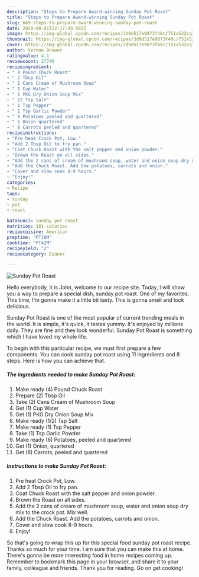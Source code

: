 ```yaml
---
description: "Steps to Prepare Award-winning Sunday Pot Roast"
title: "Steps to Prepare Award-winning Sunday Pot Roast"
slug: 669-steps-to-prepare-award-winning-sunday-pot-roast
date: 2020-08-01T22:17:39.502Z
image: https://img-global.cpcdn.com/recipes/3d9d517e9873f48c/751x532cq70/sunday-pot-roast-recipe-main-photo.jpg
thumbnail: https://img-global.cpcdn.com/recipes/3d9d517e9873f48c/751x532cq70/sunday-pot-roast-recipe-main-photo.jpg
cover: https://img-global.cpcdn.com/recipes/3d9d517e9873f48c/751x532cq70/sunday-pot-roast-recipe-main-photo.jpg
author: Vernon Brewer
ratingvalue: 4.1
reviewcount: 27740
recipeingredient:
- " 4 Pound Chuck Roast"
- " 2 Tbsp Oil"
- " 2 Cans Cream of Mushroom Soup"
- " 1 Cup Water"
- " 1 PKG Dry Onion Soup Mix"
- " 12 Tsp Salt"
- " 1 Tsp Pepper"
- " 1 Tsp Garlic Powder"
- " 6 Potatoes peeled and quartered"
- " 1 Onion quartered"
- " 8 Carrots peeled and quartered"
recipeinstructions:
- "Pre heat Crock Pot, Low."
- "Add 2 Tbsp Oil to fry pan."
- "Coat Chuck Roast with the salt pepper and onion powder."
- "Brown the Roast on all sides."
- "Add the 2 cans of cream of mushroom soup, water and onion soup dry mix to the crock pot. Mix well."
- "Add the Chuck Roast. Add the potatoes, carrots and onion."
- "Cover and slow cook 8-9 hours."
- "Enjoy!"
categories:
- Recipe
tags:
- sunday
- pot
- roast

katakunci: sunday pot roast 
nutrition: 181 calories
recipecuisine: American
preptime: "PT18M"
cooktime: "PT42M"
recipeyield: "2"
recipecategory: Dinner

---
```



![Sunday Pot Roast](https://img-global.cpcdn.com/recipes/3d9d517e9873f48c/751x532cq70/sunday-pot-roast-recipe-main-photo.jpg)

Hello everybody, it is John, welcome to our recipe site. Today, I will show you a way to prepare a special dish, sunday pot roast. One of my favorites. This time, I'm gonna make it a little bit tasty. This is gonna smell and look delicious.

Sunday Pot Roast is one of the most popular of current trending meals in the world. It is simple, it's quick, it tastes yummy. It's enjoyed by millions daily. They are fine and they look wonderful. Sunday Pot Roast is something which I have loved my whole life.




To begin with this particular recipe, we must first prepare a few components. You can cook sunday pot roast using 11 ingredients and 8 steps. Here is how you can achieve that.

<!--inarticleads1-->

##### The ingredients needed to make Sunday Pot Roast:

1. Make ready  (4) Pound Chuck Roast
1. Prepare  (2) Tbsp Oil
1. Take  (2) Cans Cream of Mushroom Soup
1. Get  (1) Cup Water
1. Get  (1) PKG Dry Onion Soup Mix
1. Make ready  (1/2) Tsp Salt
1. Make ready  (1) Tsp Pepper
1. Take  (1) Tsp Garlic Powder
1. Make ready  (6) Potatoes, peeled and quartered
1. Get  (1) Onion, quartered
1. Get  (8) Carrots, peeled and quartered




<!--inarticleads2-->

##### Instructions to make Sunday Pot Roast:

1. Pre heat Crock Pot, Low.
1. Add 2 Tbsp Oil to fry pan.
1. Coat Chuck Roast with the salt pepper and onion powder.
1. Brown the Roast on all sides.
1. Add the 2 cans of cream of mushroom soup, water and onion soup dry mix to the crock pot. Mix well.
1. Add the Chuck Roast. Add the potatoes, carrots and onion.
1. Cover and slow cook 8-9 hours.
1. Enjoy!




So that's going to wrap this up for this special food sunday pot roast recipe. Thanks so much for your time. I am sure that you can make this at home. There's gonna be more interesting food in home recipes coming up. Remember to bookmark this page in your browser, and share it to your family, colleague and friends. Thank you for reading. Go on get cooking!
